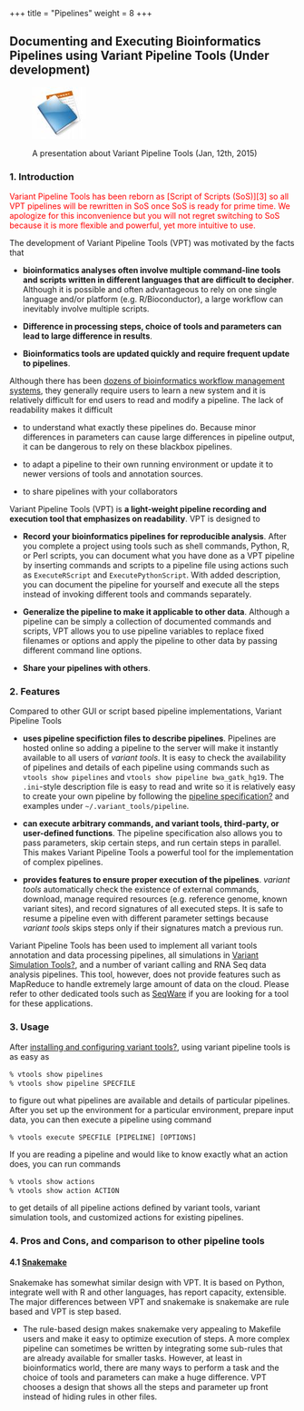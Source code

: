 +++
title = "Pipelines"
weight = 8
+++

## Documenting and Executing Bioinformatics Pipelines using Variant Pipeline Tools (Under development)



<figure>
  <p><a href="VariantPipelineTools.pdf"><img src="documents.jpg"></a>
  <figcaption> A presentation about Variant Pipeline Tools (Jan, 12th, 2015)  </figcaption>
</figure>





### 1. Introduction

<font color = red>
 Variant Pipeline Tools has been reborn as [Script of Scripts (SoS)][3] so all VPT pipelines will be rewritten in SoS once SoS is ready for prime time. We apologize for this inconvenience but you will not regret switching to SoS because it is more flexible and powerful, yet more intuitive to use. 
 </font>

The development of Variant Pipeline Tools (VPT) was motivated by the facts that 

*   **bioinformatics analyses often involve multiple command-line tools and scripts written in different languages that are difficult to decipher**. Although it is possible and often advantageous to rely on one single language and/or platform (e.g. R/Bioconductor), a large workflow can inevitably involve multiple scripts. 

*   **Difference in processing steps, choice of tools and parameters can lead to large difference in results**. 

*   **Bioinformatics tools are updated quickly and require frequent update to pipelines**. 

Although there has been [dozens of bioinformatics workflow management systems][4], they generally require users to learn a new system and it is relatively difficult for end users to read and modify a pipeline. The lack of readability makes it difficult 



*   to understand what exactly these pipelines do. Because minor differences in parameters can cause large differences in pipeline output, it can be dangerous to rely on these blackbox pipelines. 

*   to adapt a pipeline to their own running environment or update it to newer versions of tools and annotation sources. 

*   to share pipelines with your collaborators 

Variant Pipeline Tools (VPT) is **a light-weight pipeline recording and execution tool that emphasizes on readability**. VPT is designed to 



*   **Record your bioinformatics pipelines for reproducible analysis**. After you complete a project using tools such as shell commands, Python, R, or Perl scripts, you can document what you have done as a VPT pipeline by inserting commands and scripts to a pipeline file using actions such as `ExecuteRScript` and `ExecutePythonScript`. With added description, you can document the pipeline for yourself and execute all the steps instead of invoking different tools and commands separately. 

*   **Generalize the pipeline to make it applicable to other data**. Although a pipeline can be simply a collection of documented commands and scripts, VPT allows you to use pipeline variables to replace fixed filenames or options and apply the pipeline to other data by passing different command line options. 

*   **Share your pipelines with others**. 



### 2. Features

Compared to other GUI or script based pipeline implementations, Variant Pipeline Tools 



*   **uses pipeline specifiction files to describe pipelines**. Pipelines are hosted online so adding a pipeline to the server will make it instantly available to all users of *variant tools*. It is easy to check the availability of pipelines and details of each pipeline using commands such as `vtools show pipelines` and `vtools show pipeline bwa_gatk_hg19`. The `.ini`-style description file is easy to read and write so it is relatively easy to create your own pipeline by following the [pipeline specification][5][?][5] and examples under `~/.variant_tools/pipeline`. 

*   **can execute arbitrary commands, and variant tools, third-party, or user-defined functions**. The pipeline specification also allows you to pass parameters, skip certain steps, and run certain steps in parallel. This makes Variant Pipeline Tools a powerful tool for the implementation of complex pipelines. 

*   **provides features to ensure proper execution of the pipelines**. *variant tools* automatically check the existence of external commands, download, manage required resources (e.g. reference genome, known variant sites), and record signatures of all executed steps. It is safe to resume a pipeline even with different parameter settings because *variant tools* skips steps only if their signatures match a previous run. 

Variant Pipeline Tools has been used to implement all variant tools annotation and data processing pipelines, all simulations in [Variant Simulation Tools][6][?][6], and a number of variant calling and RNA Seq data analysis pipelines. This tool, however, does not provide features such as MapReduce to handle extremely large amount of data on the cloud. Please refer to other dedicated tools such as [SeqWare][7] if you are looking for a tool for these applications. 



### 3. Usage

After [installing and configuring variant tools][8][?][8], using variant pipeline tools is as easy as 



    % vtools show pipelines
    % vtools show pipeline SPECFILE
    

to figure out what pipelines are available and details of particular pipelines. After you set up the environment for a particular environment, prepare input data, you can then execute a pipeline using command 



    % vtools execute SPECFILE [PIPELINE] [OPTIONS]
    

If you are reading a pipeline and would like to know exactly what an action does, you can run commands 

    % vtools show actions
    % vtools show action ACTION
    

to get details of all pipeline actions defined by variant tools, variant simulation tools, and customized actions for existing pipelines. 



### 4. Pros and Cons, and comparison to other pipeline tools

#### 4.1 [Snakemake][9]

Snakemake has somewhat similar design with VPT. It is based on Python, integrate well with R and other languages, has report capacity, extensible. The major differences between VPT and snakemake is snakemake are rule based and VPT is step based. 



*   The rule-based design makes snakemake very appealing to Makefile users and make it easy to optimize execution of steps. A more complex pipeline can sometimes be written by integrating some sub-rules that are already available for smaller tasks. However, at least in bioinformatics world, there are many ways to perform a task and the choice of tools and parameters can make a huge difference. VPT chooses a design that shows all the steps and parameter up front instead of hiding rules in other files.

 
 [3]: https://github.com/bpeng2000/SOS
 [4]: http://en.wikipedia.org/wiki/Bioinformatics_workflow_management_system
 [5]:    /documentation/pipelines/customizedpipeline/
 [6]:    /documentation/customization/simulation/
 [7]: http://seqware.github.io/docs/1-introduction/
 [8]:  installation/
 [9]: https://bitbucket.org/johanneskoester/snakemake/wiki/Home
